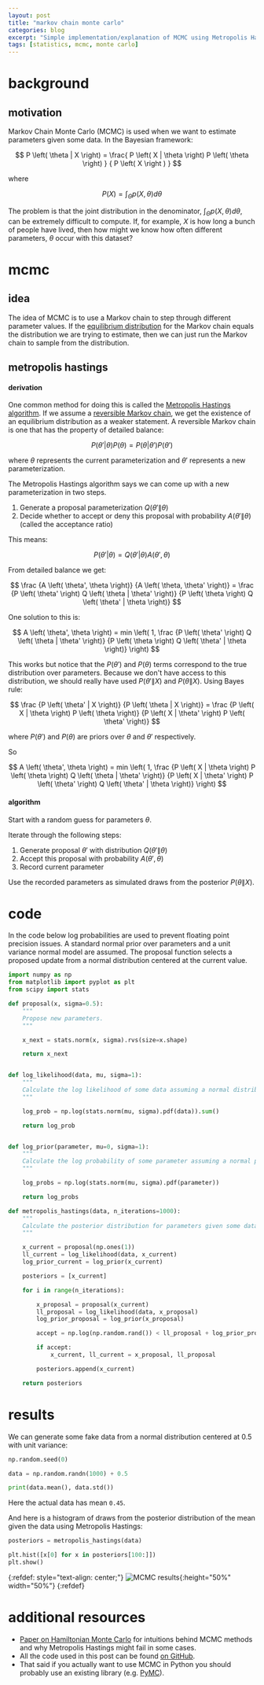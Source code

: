 ```yaml
---
layout: post
title: "markov chain monte carlo"
categories: blog
excerpt: "Simple implementation/explanation of MCMC using Metropolis Hastings"
tags: [statistics, mcmc, monte carlo]
---
```


# background

## motivation

Markov Chain Monte Carlo (MCMC) is used when we want to estimate parameters given some data. In the Bayesian framework:

$$
P \left( \theta | X \right) = \frac{ P \left( X | \theta \right) P \left( \theta \right) } { P \left( X \right ) }
$$

where

$$
P \left( X \right) = \int_{\Theta} p(X, \theta) d \theta
$$

The problem is that the joint distribution in the denominator, $\int_{\Theta} p(X, \theta) d \theta$, can be extremely difficult to compute. If, for example, $X$ is how long a bunch of people have lived, then how might we know how often different parameters, $\theta$ occur with this dataset?

# mcmc

## idea 

The idea of MCMC is to use a Markov chain to step through different parameter values. If the [equilibrium distribution](https://en.wikipedia.org/wiki/Markov_chain#Steady-state_analysis_and_limiting_distributions) for the Markov chain equals the distribution we are trying to estimate, then we can just run the Markov chain to sample from the distribution.

## metropolis hastings

#### derivation

One common method for doing this is called the [Metropolis Hastings algorithm](https://en.wikipedia.org/wiki/Metropolis%E2%80%93Hastings_algorithm). If we assume a [reversible Markov chain](https://en.wikipedia.org/wiki/Markov_chain#Reversible_Markov_chain), we get the existence of an equilibrium distribution as a weaker statement. A reversible Markov chain is one that has the property of detailed balance:

$$
P \left( \theta' | \theta \right) P \left( \theta \right) = P \left( \theta | \theta' \right) P \left( \theta' \right)
$$

where $\theta$ represents the current parameterization and $\theta'$ represents a new parameterization.

The Metropolis Hastings algorithm says we can come up with a new parameterization in two steps.

1. Generate a proposal parameterization $Q \left( \theta' \| \theta \right)$
2. Decide whether to accept or deny this proposal with probability $A \left( \theta' \| \theta \right)$ (called the acceptance ratio)

This means:

$$
P \left( \theta' | \theta \right) = Q \left( \theta' | \theta \right) A \left( \theta', \theta \right)
$$

From detailed balance we get:

$$
\frac {A \left( \theta', \theta \right)} {A \left( \theta, \theta' \right)} = \frac {P \left( \theta' \right) Q \left( \theta | \theta' \right)} {P \left( \theta \right) Q \left( \theta' | \theta \right)}
$$

One solution to this is:

$$
A \left( \theta', \theta \right) = min \left( 1, \frac {P \left( \theta' \right) Q \left( \theta | \theta' \right)} {P \left( \theta \right) Q \left( \theta' | \theta \right)} \right)
$$

This works but notice that the $P \left( \theta' \right)$ and $P \left( \theta \right)$ terms correspond to the true distribution over parameters. Because we don't have access to this distribution, we should really have used $P \left( \theta' \| X \right)$ and $P \left( \theta \| X \right)$. Using Bayes rule:

$$
\frac {P \left( \theta' | X \right)} {P \left( \theta | X \right)} = \frac {P \left( X | \theta \right) P \left( \theta \right)} {P \left( X | \theta' \right) P \left( \theta' \right)}
$$

where $P \left( \theta' \right)$ and $P \left( \theta \right)$ are priors over $\theta$ and $\theta'$ respectively.

So

$$
A \left( \theta', \theta \right) = min \left( 1, \frac {P \left( X | \theta \right) P \left( \theta \right) Q \left( \theta | \theta' \right)} {P \left( X | \theta' \right) P \left( \theta' \right) Q \left( \theta' | \theta \right)} \right)
$$

#### algorithm

Start with a random guess for parameters $\theta$.

Iterate through the following steps:

1. Generate proposal $\theta'$ with distribution $Q \left( \theta' \| \theta \right)$
2. Accept this proposal with probability $A \left( \theta', \theta \right)$ 
3. Record current parameter

Use the recorded parameters as simulated draws from the posterior $P( \theta \| X )$.

# code

In the code below log probabilities are used to prevent floating point precision issues. A standard normal prior over parameters and a unit variance normal model are assumed. The proposal function selects a proposed update from a normal distribution centered at the current value.

```python
import numpy as np
from matplotlib import pyplot as plt
from scipy import stats
```

```python
def proposal(x, sigma=0.5):
    """
    Propose new parameters.
    """

    x_next = stats.norm(x, sigma).rvs(size=x.shape)

    return x_next


def log_likelihood(data, mu, sigma=1):
    """
    Calculate the log likelihood of some data assuming a normal distribution.
    """

    log_prob = np.log(stats.norm(mu, sigma).pdf(data)).sum()

    return log_prob


def log_prior(parameter, mu=0, sigma=1):
    """
    Calculate the log probability of some parameter assuming a normal prior distribution on that parameter.
    """

    log_probs = np.log(stats.norm(mu, sigma).pdf(parameter))

    return log_probs
```

```python
def metropolis_hastings(data, n_iterations=1000):
    """
    Calculate the posterior distribution for parameters given some data.
    """

    x_current = proposal(np.ones(1))
    ll_current = log_likelihood(data, x_current)
    log_prior_current = log_prior(x_current)

    posteriors = [x_current]

    for i in range(n_iterations):

        x_proposal = proposal(x_current)
        ll_proposal = log_likelihood(data, x_proposal)
        log_prior_proposal = log_prior(x_proposal)

        accept = np.log(np.random.rand()) < ll_proposal + log_prior_proposal - ll_current - log_prior_current

        if accept:
            x_current, ll_current = x_proposal, ll_proposal

        posteriors.append(x_current)

    return posteriors
```

# results

We can generate some fake data from a normal distribution centered at 0.5 with unit variance:

```python
np.random.seed(0)

data = np.random.randn(1000) + 0.5

print(data.mean(), data.std())
```

Here the actual data has mean `0.45`.

And here is a histogram of draws from the posterior distribution of the mean given the data using Metropolis Hastings:

```python
posteriors = metropolis_hastings(data)

plt.hist([x[0] for x in posteriors[100:]])
plt.show()
```

{:refdef: style="text-align: center;"}
![MCMC results](/images/mcmc/metropolis_hastings_normal.png){:height="50%" width="50%"}
{:refdef}

# additional resources

* [Paper on Hamiltonian Monte Carlo](https://arxiv.org/pdf/1701.02434.pdf) for intuitions behind MCMC methods and why Metropolis Hastings might fail in some cases.
* All the code used in this post can be found [on GitHub](https://github.com/jalexvig/mcmc).
* That said if you actually want to use MCMC in Python you should probably use an existing library (e.g. [PyMC](https://docs.pymc.io/)).
